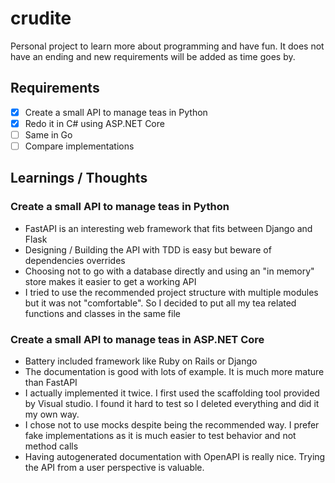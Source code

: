 # crudite

Personal project to learn more about programming and have fun.
It does not have an ending and new requirements will be added as time goes by.

## Requirements

- [x] Create a small API to manage teas in Python
- [x] Redo it in C# using ASP.NET Core
- [ ] Same in Go
- [ ] Compare implementations

## Learnings / Thoughts

### Create a small API to manage teas in Python

* FastAPI is an interesting web framework that fits between Django and Flask
* Designing / Building the API with TDD is easy but beware of dependencies overrides
* Choosing not to go with a database directly and using an "in memory" store makes it easier to get a working API
* I tried to use the recommended project structure with multiple modules but it was not "comfortable". So I decided to put all my tea related functions and classes in the same file


### Create a small API to manage teas in ASP.NET Core

* Battery included framework like Ruby on Rails or Django
* The documentation is good with lots of example. It is much more mature than FastAPI
* I actually implemented it twice. I first used the scaffolding tool provided by Visual studio. I found it hard to test so I deleted everything and did it my own way.
* I chose not to use mocks despite being the recommended way. I prefer fake implementations as it is much easier to test behavior and not method calls
* Having autogenerated documentation with OpenAPI is really nice. Trying the API from a user perspective is valuable.